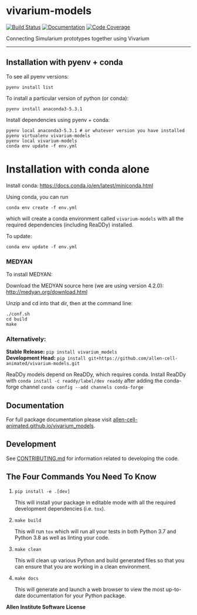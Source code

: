 # vivarium-models

[![Build Status](https://github.com/allen-cell-animated/vivarium_models/workflows/Build%20Main/badge.svg)](https://github.com/allen-cell-animated/vivarium_models/actions)
[![Documentation](https://github.com/allen-cell-animated/vivarium_models/workflows/Documentation/badge.svg)](https://allen-cell-animated.github.io/vivarium_models/)
[![Code Coverage](https://codecov.io/gh/allen-cell-animated/vivarium_models/branch/main/graph/badge.svg)](https://codecov.io/gh/allen-cell-animated/vivarium_models)

Connecting Simularium prototypes together using Vivarium

---

## Installation with pyenv + conda

To see all pyenv versions:

```
pyenv install list
```

To install a particular version of python (or conda):

```
pyenv install anaconda3-5.3.1
```

Install dependencies using pyenv + conda:

```
pyenv local anaconda3-5.3.1 # or whatever version you have installed
pyenv virtualenv vivarium-models
pyenv local vivarium-models
conda env update -f env.yml
```

# Installation with conda alone

Install conda: https://docs.conda.io/en/latest/miniconda.html

Using conda, you can run

```
conda env create -f env.yml
```

which will create a conda environment called `vivarium-models` with all the required dependencies (including ReaDDy) installed.

To update:

```
conda env update -f env.yml
```

### MEDYAN

To install MEDYAN:

Download the MEDYAN source here (we are using version 4.2.0): http://medyan.org/download.html

Unzip and cd into that dir, then at the command line:

```
./conf.sh
cd build
make
```

### Alternatively:

**Stable Release:** `pip install vivarium_models`<br>
**Development Head:** `pip install git+https://github.com/allen-cell-animated/vivarium-models.git`

ReaDDy models depend on ReaDDy, which requires conda. Install ReaDDy with `conda install -c readdy/label/dev readdy` after adding the conda-forge channel `conda config --add channels conda-forge`

## Documentation

For full package documentation please visit [allen-cell-animated.github.io/vivarium_models](https://allen-cell-animated.github.io/vivarium_models).

## Development

See [CONTRIBUTING.md](CONTRIBUTING.md) for information related to developing the code.

## The Four Commands You Need To Know

1. `pip install -e .[dev]`

    This will install your package in editable mode with all the required development
    dependencies (i.e. `tox`).

2. `make build`

    This will run `tox` which will run all your tests in both Python 3.7
    and Python 3.8 as well as linting your code.

3. `make clean`

    This will clean up various Python and build generated files so that you can ensure
    that you are working in a clean environment.

4. `make docs`

    This will generate and launch a web browser to view the most up-to-date
    documentation for your Python package.


**Allen Institute Software License**

